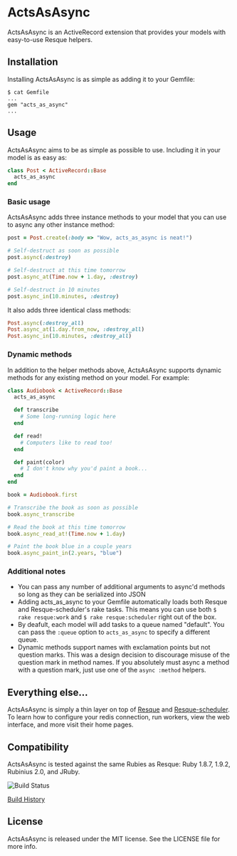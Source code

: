 # ActsAsAsync

ActsAsAsync is an ActiveRecord extension that provides your models with
easy-to-use Resque helpers.


## Installation

Installing ActsAsAsync is as simple as adding it to your Gemfile:

```
$ cat Gemfile
...
gem "acts_as_async"
...
```


## Usage

ActsAsAsync aims to be as simple as possible to use. Including it in your model
is as easy as:

```ruby
class Post < ActiveRecord::Base
  acts_as_async
end
```

### Basic usage

ActsAsAsync adds three instance methods to your model that you can use to async
any other instance method:

```ruby
post = Post.create(:body => "Wow, acts_as_async is neat!")

# Self-destruct as soon as possible
post.async(:destroy)

# Self-destruct at this time tomorrow
post.async_at(Time.now + 1.day, :destroy)

# Self-destruct in 10 minutes
post.async_in(10.minutes, :destroy)
```

It also adds three identical class methods:

```ruby
Post.async(:destroy_all)
Post.async_at(1.day.from_now, :destroy_all)
Post.async_in(10.minutes, :destroy_all)
```

### Dynamic methods

In addition to the helper methods above, ActsAsAsync supports dynamic methods
for any existing method on your model. For example:

```ruby
class Audiobook < ActiveRecord::Base
  acts_as_async

  def transcribe
	# Some long-running logic here
  end

  def read!
	# Computers like to read too!
  end

  def paint(color)
	# I don't know why you'd paint a book...
  end
end

book = Audiobook.first

# Transcribe the book as soon as possible
book.async_transcribe

# Read the book at this time tomorrow
book.async_read_at!(Time.now + 1.day)

# Paint the book blue in a couple years
book.async_paint_in(2.years, "blue")
```

### Additional notes

  * You can pass any number of additional arguments to async'd methods so long
    as they can be serialized into JSON
  * Adding acts_as_async to your Gemfile automatically loads both Resque and
    Resque-scheduler's rake tasks. This means you can use both 
    `$ rake resque:work` and `$ rake resque:scheduler` right out of the box.
  * By deafult, each model will add tasks to a queue named "default". You can
	pass the `:queue` option to `acts_as_async` to specify a different queue.
  * Dynamic methods support names with exclamation points but not question
    marks. This was a design decision to discourage misuse of the question mark
    in method names. If you absolutely must async a method with a question mark,
    just use one of the `async :method` helpers.


## Everything else...

ActsAsAsync is simply a thin layer on top of [Resque][resque] and 
[Resque-scheduler][resque_scheduler]. To learn how to configure your redis
connection, run workers, view the web interface, and more visit their home
pages.

[resque]: https://github.com/defunkt/resque
[resque_scheduler]: https://github.com/bvandenbos/resque-scheduler


## Compatibility

ActsAsAsync is tested against the same Rubies as Resque: Ruby 1.8.7, 1.9.2,
Rubinius 2.0, and JRuby.

![Build Status](https://secure.travis-ci.org/bloudermilk/acts_as_async.png?branch=master&.png)

[Build History](http://travis-ci.org/#!/bloudermilk/acts_as_async)


## License

ActsAsAsync is released under the MIT license. See the LICENSE file for more
info.
